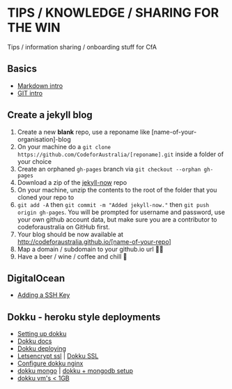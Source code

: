# TIPS / KNOWLEDGE / SHARING FOR THE WIN
Tips / information sharing / onboarding stuff for CfA

## Basics
* [Markdown intro](./markdown.md)
* [GIT intro](./git-intro.md)

## Create a jekyll blog
1. Create a new **blank** repo, use a reponame like [name-of-your-organisation]-blog
2. On your machine do a `git clone https://github.com/CodeforAustralia/[reponame].git` inside a folder of your choice
2. Create an orphaned `gh-pages` branch via `git checkout --orphan gh-pages`
3. Download a zip of the [jekyll-now](https://github.com/barryclark/jekyll-now) repo
4. On your machine, unzip the contents to the root of the folder that you cloned your repo to
5. `git add -A` then `git commit -m "Added jekyll-now."` then `git push origin gh-pages`. You will be prompted for username and password, use your own github account data, but make sure you are a contributor to codeforaustralia on GitHub first.
6. Your blog should be now available at http://codeforaustralia.github.io/[name-of-your-repo]
7. Map a domain / subdomain to your github.io url 👍🏽
8. Have a beer / wine / coffee and chill 🍻

## DigitalOcean
* [Adding a SSH Key](https://www.digitalocean.com/community/tutorials/how-to-use-ssh-keys-with-digitalocean-droplets)

## Dokku - heroku style deployments
* [Setting up dokku](https://www.andrewmunsell.com/blog/dokku-tutorial-digital-ocean/)
* [Dokku docs](http://dokku.viewdocs.io/dokku~v0.4.2/application-deployment/)
* [Dokku deploying](http://dokku.viewdocs.io/dokku~v0.4.2/application-deployment/#deploying-to-subdomains)
* [Letsencrypt ssl](http://revelry.co/deploy-free-ssl-lets-encrypt-dokku/) | [Dokku SSL](http://morrisjobke.de/2016/02/21/Dokku-Easy-way-to-deploy-web-apps/)
* [Configure dokku nginx](http://dokku.viewdocs.io/dokku/nginx/#default-site)
* [dokku mongo](https://github.com/dokku/dokku-mongo) | [dokku + mongodb setup](https://gist.github.com/fizerkhan/029617fd75cdb167db7c)
* [dokku vm's < 1GB](http://dokku.viewdocs.io/dokku/advanced-installation/#vms-with-less-than-1gb-of-memory)
